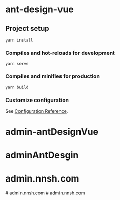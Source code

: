 # ant-design-vue

## Project setup
```
yarn install
```

### Compiles and hot-reloads for development
```
yarn serve
```

### Compiles and minifies for production
```
yarn build
```

### Customize configuration
See [Configuration Reference](https://cli.vuejs.org/config/).
# admin-antDesignVue
# adminAntDesgin
# admin.nnsh.com
#   a d m i n . n n s h . c o m  
 #   a d m i n . n n s h . c o m  
 